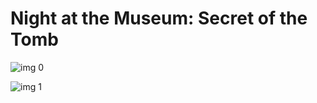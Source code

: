 # Night at the Museum: Secret of the Tomb

![img 0](https://i.imgur.com/wcnxiFK.jpg)

![img 1](https://i.imgur.com/HMr9had.jpg)

